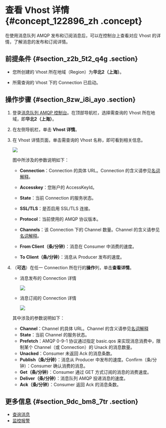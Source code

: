 # 查看 Vhost 详情 {#concept_122896_zh .concept}

在使用消息队列 AMQP 发布和订阅消息后，可以在控制台上查看对应 Vhost 的详情，了解消息的发布和订阅详情。

## 前提条件 {#section_z2b_5t2_q4g .section}

-   您所创建的 Vhost 所在地域（Region）为**华北2（上海）**。

-   所需查询的 Vhost 下的 Connection 已启动。


## 操作步骤 {#section_8zw_i8i_ayo .section}

1.  登录[消息队列 AMQP 控制台](https://amqp.console.aliyun.com)。在顶部导航栏，选择需查询的 Vhost 所在地域，即**华北2（上海）**。

2.  在左侧导航栏，单击 **Vhost 详情**。

3.  在 Vhost 详情页面，单击需查询的 Vhost 名称，即可看到相关信息。

    ![](http://docs-aliyun.cn-hangzhou.oss.aliyun-inc.com/assets/pic/122896/cn_zh/1561545949593/%E5%8F%91%E9%80%81%E8%AF%A6%E6%83%85.png)

    图中所涉及的参数说明如下：

    -   **Connection**：Connection 的具体 URL。Connection 的含义请参见[名词解释](../../../../cn.zh-CN/产品简介/名词解释.md#)。

    -   **Accesskey**：您账户的 AccessKeyId。

    -   **State**：当前 Connection 的服务状态。

    -   **SSL/TLS**：是否启用 SSL/TLS 连接。

    -   **Protocol**：当前使用的 AMQP 协议版本。

    -   **Channels**：该 Connection 下的 Channel 数量。Channel 的含义请参见[名词解释](../../../../cn.zh-CN/产品简介/名词解释.md#)。

    -   **From Client（条/分钟）**：消息在 Consumer 中消费的速度。

    -   **To Client（条/分钟）**：消息从 Producer 发布的速度。

4.  （**可选**）在任一 Connection 所在行的**操作**列，单击**查看详情**。

    -   消息发布的 Connection 详情

        ![](http://docs-aliyun.cn-hangzhou.oss.aliyun-inc.com/assets/pic/122896/cn_zh/1561546317407/%E5%8F%91%E9%80%81%E8%AF%A6%E6%83%85%20-%20%E5%89%AF%E6%9C%AC.png)

    -   消息订阅的 Connection 详情

        ![](http://docs-aliyun.cn-hangzhou.oss.aliyun-inc.com/assets/pic/122896/cn_zh/1561546416589/%E6%B6%88%E8%B4%B9%E8%AF%A6%E6%83%85.png)

    其中涉及的参数说明如下：

    -   **Channel**：Channel 的具体 URL。Channel 的含义请参见[名词解释](../../../../cn.zh-CN/产品简介/名词解释.md#)
    -   **State**：当前 Channel 的服务状态。
    -   **Prefetch**：AMQP 0-9-1 协议通过指定 basic.qos 来实现消息消费中，限制某个 Channel（或 Connection）的 Unack 的消息数量。
    -   **Unacked**：Consumer 未返回 Ack 的消息条数。
    -   **Publish（条/分钟）**：消息从 Producer 中发布的速度。Confirm（条/分钟）：Consumer 确认消费的消息。
    -   **Get（条/分钟）**：Consumer 通过 GET 方式订阅的消息的消费速度。
    -   **Deliver（条/分钟）**：消息队列 AMQP 投递消息的速度。
    -   **Ack（条/分钟）**：Consumer 返回 Ack 的消息条数。

## 更多信息 {#section_9dc_bm8_7tr .section}

-   [查询消息](cn.zh-CN/控制台使用指南/查询消息.md#)
-   [监控报警](cn.zh-CN/控制台使用指南/监控报警.md#)

